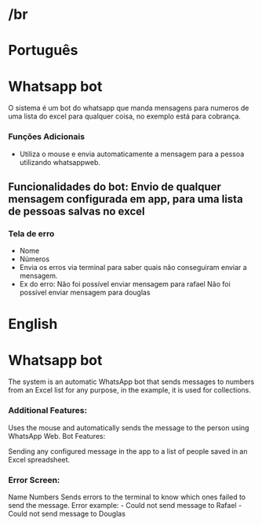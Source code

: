 #              /br
# Português

# Whatsapp bot

O sistema é um bot do whatsapp que manda mensagens para numeros de uma lista do excel para qualquer coisa, no exemplo está para cobrança.


### Funções Adicionais

- Utiliza o mouse e envia automaticamente a mensagem para a pessoa utilizando whatsappweb.

## Funcionalidades do bot: Envio de qualquer mensagem configurada em app, para uma lista de pessoas salvas no excel

### Tela de erro

- Nome
- Números
- Envia os erros via terminal para saber quais não conseguiram enviar a mensagem.
- Ex do erro: Não foi possível enviar mensagem para rafael
              Não foi possível enviar mensagem para douglas


#
# English


# Whatsapp bot

The system is an automatic WhatsApp bot that sends messages to numbers from an Excel list for any purpose, in the example, it is used for collections.

### Additional Features:

Uses the mouse and automatically sends the message to the person using WhatsApp Web.
Bot Features:

Sending any configured message in the app to a list of people saved in an Excel spreadsheet.

### Error Screen:

Name
Numbers
Sends errors to the terminal to know which ones failed to send the message.
Error example: - Could not send message to Rafael
               - Could not send message to Douglas
